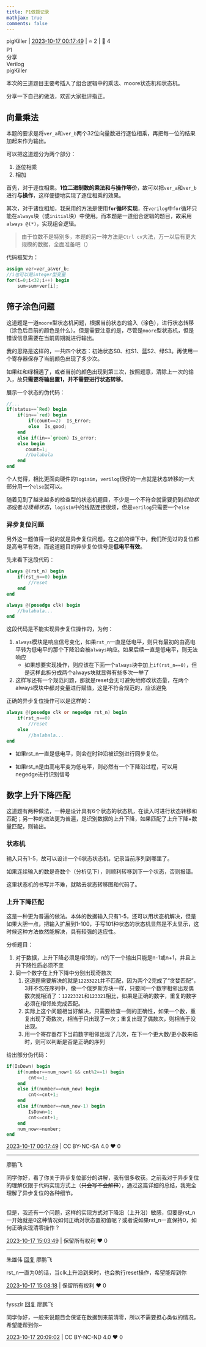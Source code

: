 ```yaml
---
title: P1做题记录
mathjax: true
comments: false
---
```

<div class="post-info">
<span>pigKiller</span>
|
<abbr title="2023-10-17T00:17:49.236823+08:00"><time datetime="2023-10-17T00:17:49.236823+08:00">2023-10-17 00:17:49</time></abbr>
|
<span>⭐️ 2</span>
|
<span>💬️ 4</span>
<br>
<div><div class="post-tag">P1</div><div class="post-tag">分享</div><div class="post-tag">Verilog</div></div>
</div>

<div id="reply-3892" class="reply reply-l0">
<div class="reply-header">
<span>pigKiller</span>
</div>
<div class="reply-text">

本次的三道题目主要考插入了组合逻辑中的乘法、moore状态机和状态机。

分享一下自己的做法，欢迎大家批评指正。

## 向量乘法

本题的要求是将`ver_a`和`ver_b`两个32位向量数进行逐位相乘，再把每一位的结果加起来作为输出。

可以把这道题分为两个部分：

1. 逐位相乘
2. 相加

首先，对于逐位相乘。**1位二进制数的乘法和与操作等价**，故可以把`ver_a`和`ver_b`进行**与操作**，这样便捷地实现了逐位相乘的效果。

其次，对于诸位相加，我采用的方法是使用<strong>`for`循环实现</strong>，在`verilog`中`for`循环只能在`always`块（或`initial`块）中使用。而本题是一道组合逻辑的题目，故采用`always @(*)`，实现组合逻辑。

> 由于位数不是特别多，本题的另一种方法是`Ctrl cv`大法，万一以后有更大规模的数据，全面准备吧（）

代码框架为：

```verilog
assign ver=ver_a&ver_b;
//i也可以是integer型变量
for(i=0;i<32;i++) begin
	sum=sum+ver[i];
```

## 筛子涂色问题

这道题是一道`moore`型状态机问题，根据当前状态的输入（涂色），进行状态转移（涂色后目前的颜色是什么）。但是需要注意的是，尽管是`moore`型状态机，但是错误信息需要在当前周期就进行输出。

我的思路是这样的，一共四个状态：初始状态S0、红S1、蓝S2、绿S3。再使用一个寄存器保存了当前颜色出现了多少次。

如果红和绿相遇了，或者当前的颜色出现到第三次，按照题意，清除上一次的输入，故**只需要将输出置1，并不需要进行状态转移**。

展示一个状态的伪代码：

```verilog
//...
if(status==`Red) begin
    if(in==`red) begin
        if(count==2)  Is_Error;
        else  Is_good;
    end
    else if(in==`green) Is_error;
    else begin
       count=1;
       //balabala
    end
end
```

个人觉得，相比更面向硬件的`logisim`，`verilog`很好的一点就是状态转移的一大部分用一个`else`就可以。

随着见到了越来越多的检查型的状态机题目，不少是一个不符合就需要扔到*初始状态*或者*垃圾桶状态*，`logisim`中的线路连接很烦，但是`verilog`只需要一个`else`

### 异步复位问题

另外这一题值得一说的就是异步复位问题，在之前的课下中，我们所见过的复位都是高电平有效，而这道题目的异步复位信号是**低电平有效**。

先来看下这段代码：

```verilog
always @(rst_n) begin
    if(rst_n==0) begin
        //reset
    end
end

always @(posedge clk) begin
    //balabala...
end
```

这段代码是不能实现异步复位操作的，为何：

1. `always`模块是响应信号变化，如果`rst_n`一直是低电平，则只有最初的由高电平转为低电平的那个下降沿会被`always`响应。如果后续一直是低电平，则无法响应
   - 如果想要实现操作，则应该在下面一个`always`块中加上`if(rst_n==0)`，但是这样此拆分成两个always块就显得有些多次一举了
2. 这样写还有一个规范问题，那就是reset会无可避免地修改状态量，在两个always模块中都对变量进行赋值，这是不符合规范的，应该避免

正确的异步复位操作可以是这样的：

```verilog
always @(posedge clk or negedge rst_n) begin
    if(rst_n==0)
        //reset
    else
    	//balabala...
end
```

- 如果rst_n一直是低电平，则会在时钟沿被识别进行同步复位。

- 如果rst_n是由高电平变为低电平，则必然有一个下降沿过程，可以用negedge进行识别信号



## 数字上升下降匹配

这道题有两种做法，一种是设计具有6个状态的状态机，在读入时进行状态转移和匹配；另一种的做法更为普遍，是识别数据的上升下降，如果匹配了上升下降+数量匹配，则输出。

### 状态机

输入只有1-5，故可以设计一个6状态状态机，记录当前序列到哪里了。

如果连续输入的数是奇数个（分析见下），则顺利转移到下一个状态，否则报错。

这里状态机的书写并不难，就略去状态转移图和代码了。

### 上升下降匹配

这是一种更为普遍的做法。本体的数据输入只有1-5，还可以用状态机解决，但是如果大胆一点，把输入扩展到1-100，手写101种状态的状态机显然是不太显示，这时候这种方法依然能解决，具有较强的适应性。

分析题目：

1. 对于数据，上升下降必须是相邻的，n的下一个输出只能是n-1或n+1，并且上升下降性质必须不变
2. 同一个数字在上升下降中分别出现奇数次
   1. 这道题需要解决的就是`12233221`并不匹配，因为两个2完成了“贪婪匹配”，3并不包在序列中，像一个俄罗斯方块一样，只要同一个数字相邻出现偶数次就相消了：`12223321`和`123321`相比，如果是正确的数字，重复的数字必须在相邻处完成匹配。
   2. 实际上这个问题相当好解决，只需要检查一侧的正确性，如果一个数，重复出现了奇数次，相当于只出现了一次；重复出现了偶数次，则相当于没出现。
   3. 用一个寄存器存下当前数字相邻出现了几次，在下一个更大数/更小数来临时，则可以判断是否是正确的序列

给出部分伪代码：

```verilog
if(IsDown) begin
    if(number==num_now+1 && cnt%2==1) begin
        cnt<=1;
    end
    else if(number==num_now) begin
        cnt<=cnt+1;
    end
    else if(number==num_now-1) begin
        IsDown=1;
        cnt<=cnt+1;
    end
    num_now<=number;
end
```



</div>
<div class="reply-footer">
<abbr title="2023-10-17T00:17:49.248089+08:00"><time datetime="2023-10-17T00:17:49.248089+08:00">2023-10-17 00:17:49</time></abbr>
|
<span>CC BY-NC-SA 4.0</span>
<span class="reply-vote">❤️ 0</span>
</div>
</div>
<hr class="reply-separator">
<div id="reply-3910" class="reply reply-l0">
<div class="reply-header">
<span>廖鹏飞</span>
</div>
<div class="reply-text">

同学你好，看了你关于异步复位部分的讲解，我有很多收获。之前我对于异步复位的理解仅限于代码实现方式上（<del>只会写不会解释</del>），通过这篇详细的总结，我完全理解了异步复位的各种细节。
<br></br>

但是，我还有一个问题，这样的实现方式对下降沿（上升沿）敏感，但要是rst_n一开始就是0这种情况如何正确对状态置初值呢？或者说如果rst_n一直保持0，如何正确实现清零操作？

</div>
<div class="reply-footer">
<abbr title="2023-10-17T15:03:49.023763+08:00"><time datetime="2023-10-17T15:03:49.023763+08:00">2023-10-17 15:03:49</time></abbr>
|
<span>保留所有权利</span>
<span class="reply-vote">❤️ 0</span>
</div>
</div>
<hr class="reply-separator">
<div id="reply-3912" class="reply reply-l1">
<div class="reply-header">
<span>朱雄伟 <a href="#reply-3910">回复</a> 廖鹏飞</span>
</div>
<div class="reply-text">

 rst_n一直为0的话，当clk上升沿到来时，也会执行reset操作，希望能帮到你

</div>
<div class="reply-footer">
<abbr title="2023-10-17T15:08:18.868771+08:00"><time datetime="2023-10-17T15:08:18.868771+08:00">2023-10-17 15:08:18</time></abbr>
|
<span>保留所有权利</span>
<span class="reply-vote">❤️ 0</span>
</div>
</div>
<hr class="reply-separator">
<div id="reply-3918" class="reply reply-l1">
<div class="reply-header">
<span>fysszlr <a href="#reply-3910">回复</a> 廖鹏飞</span>
</div>
<div class="reply-text">

同学你好，一般来说题目会保证在数据到来前清零，所以不需要担心类似的情况，希望能帮到你~

</div>
<div class="reply-footer">
<abbr title="2023-10-17T20:09:02.229314+08:00"><time datetime="2023-10-17T20:09:02.229314+08:00">2023-10-17 20:09:02</time></abbr>
|
<span>CC BY-NC-ND 4.0</span>
<span class="reply-vote">❤️ 0</span>
</div>
</div>